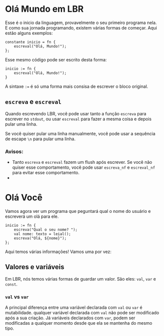 # Olá Mundo em LBR

Esse é o inicio da linguagem, provavelmente o seu primeiro programa nela. E como sua jornada programando, existem várias formas de começar. Aqui estão alguns exemplos:

```lbr
constante inicio = fn {
    escreval("Olá, Mundo!");
};
```

Esse mesmo código pode ser escrito desta forma:

```lbr
inicio := fn {
    escreval("Olá, Mundo!");
}
```

A sintaxe `:=` é só uma forma mais consisa de escrever o bloco original.

## `escreva` e `escreval`

Quando escrevendo LBR, você pode usar tanto a função `escreva` para escrever no `stdout`, ou usar `escreval` para fazer a mesma coisa e depois pular uma linha.

Se você quiser pular uma linha manualmente, você pode usar a sequência de escape `\n` para pular uma linha.

### Avisos:
 - Tanto `escreva` e `escreval` fazem um flush após escrever. Se você não quiser esse comportamento, você pode usar `escreva_nf` e `escreval_nf` para evitar esse comportamento.
 - 

# Olá Você

Vamos agora ver um programa que peguntará qual o nome do usuário e escreverá um olá para ele.

```lbr
inicio := fn {
    escreva("Qual o seu nome? ");
    val nome: texto = leial();
    escreva("Olá, ${nome}");
};
```

Aqui temos várias informações! Vamos uma por vez:

## Valores e variáveis

Em LBR, nós temos várias formas de guardar um valor. São eles: `val`, `var` e `const`.

### `val` vs `var`

A principal diferença entre uma variável declarada com `val` ou `var` é mutabilidade. qualquer variável declarada com `val` não pode ser modificado após a sua criação. Já variáveis declarados com `var`, podem ser modificadas a qualquer momento desde que ela se mantenha do mesmo tipo.
